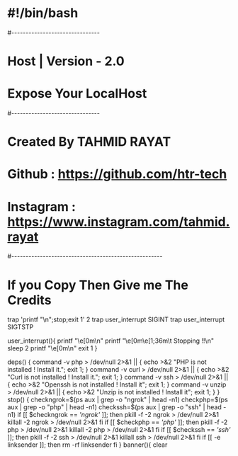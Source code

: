 # #!/bin/bash
#-------------------------------
# Host | Version - 2.0
# Expose Your LocalHost
#-------------------------------
# Created By TAHMID RAYAT
# Github : https://github.com/htr-tech
# Instagram : https://www.instagram.com/tahmid.rayat
#-----------------------------------------------------

# If you Copy Then Give me The Credits

trap 'printf "\n";stop;exit 1' 2
trap user_interrupt SIGINT
trap user_interrupt SIGTSTP

user_interrupt(){
        printf "\e[0m\n"
        printf "\e[0m\e[1;36m\t Stopping !!\n"
        sleep 2
        printf "\e[0m\n"
        exit 1
}

deps() {
command -v php > /dev/null 2>&1 || { echo >&2 "PHP is not installed ! Install it."; exit 1; }
command -v curl > /dev/null 2>&1 || { echo >&2 "Curl is not installed ! Install it."; exit 1; }
command -v ssh > /dev/null 2>&1 || { echo >&2 "Openssh is not installed ! Install it"; exit 1; }
command -v unzip > /dev/null 2>&1 || { echo >&2 "Unzip is not installed ! Install it"; exit 1; }
}
stop() {
checkngrok=$(ps aux | grep -o "ngrok" | head -n1)
checkphp=$(ps aux | grep -o "php" | head -n1)
checkssh=$(ps aux | grep -o "ssh" | head -n1)
if [[ $checkngrok == *'ngrok'* ]]; then
pkill -f -2 ngrok > /dev/null 2>&1
killall -2 ngrok > /dev/null 2>&1
fi
if [[ $checkphp == *'php'* ]]; then
pkill -f -2 php > /dev/null 2>&1
killall -2 php > /dev/null 2>&1
fi
if [[ $checkssh == *'ssh'* ]]; then
pkill -f -2 ssh > /dev/null 2>&1
killall ssh > /dev/null 2>&1
fi
if [[ -e linksender ]]; then
rm -rf linksender
fi
}
banner(){
clear
